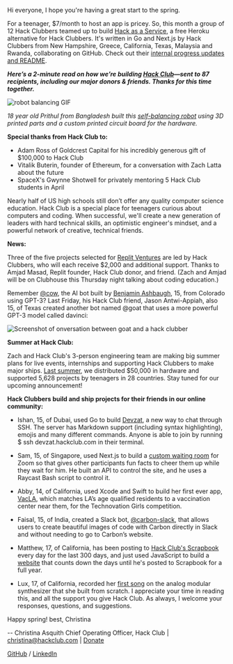 Hi everyone, I hope you're having a great start to the spring.
 
For a teenager, $7/month to host an app is pricey. So, this month a group of 12 Hack Clubbers teamed up to build [Hack as a Service](https://cloud-6v739uwqe-hack-club-bot.vercel.app/0screen_shot_2021-05-04_at_10.53.01_am.png), a free Heroku alternative for Hack Clubbers. It's written in Go and Next.js by Hack Clubbers from New Hampshire, Greece, California, Texas, Malaysia and Rwanda, collaborating on GitHub. Check out their [internal progress updates and README](https://gist.github.com/zachlatta/a21f0272a85daa91f63590cd813d0b88).
 
***Here’s a 2-minute read on how we’re building [Hack Club](hackclub.com)—sent to 87 recipients, including our major donors & friends. Thanks for this time together.***
 
![robot balancing GIF](https://cloud-6unhxv065-hack-club-bot.vercel.app/0prithul_robot.gif)

*18 year old Prithul from Bangladesh built this [self-balancing robot](https://www.youtube.com/watch?v=LzPTqPwZzSg) using 3D printed parts and a custom printed circuit board for the hardware.*
 
**Special thanks from Hack Club to:**
- Adam Ross of Goldcrest Capital for his incredibly generous gift of $100,000 to Hack Club
- Vitalik Buterin, founder of Ethereum, for a conversation with Zach Latta about the future
- SpaceX's Gwynne Shotwell for privately mentoring 5 Hack Club students in April

Nearly half of US high schools still don’t offer any quality computer science education. Hack Club is a special place for teenagers curious about computers and coding. When successful, we'll create a new generation of leaders with hard technical skills, an optimistic engineer's mindset, and a powerful network of creative, technical friends.
 
**News:**
 
Three of the five projects selected for [Replit Ventures](https://blog.replit.com/ventures) are led by Hack Clubbers, who will each receive $2,000 and additional support. Thanks to Amjad Masad, Replit founder, Hack Club donor, and friend. (Zach and Amjad will be on Clubhouse this Thursday night talking about coding education.)

Remember [@cow](https://cloud-bpoi9i4vy-hack-club-bot.vercel.app/0screen_shot_2021-05-04_at_11.22.03_am.png), the AI bot built by [Benjamin Ashbaugh](https://benjaminashbaugh.me/), 15, from Colorado using GPT-3? Last Friday, his Hack Club friend, Jason Antwi-Appiah, also 15, of Texas created another bot named @goat that uses a more powerful GPT-3 model called davinci:
 
![Screenshot of onversation between goat and a hack clubber](https://cloud-rofnrxp11-hack-club-bot.vercel.app/0screen_shot_2021-05-04_at_11.26.20_am.png)
 
**Summer at Hack Club:**
 
Zach and Hack Club's 3-person engineering team are making big summer plans for live events, internships and supporting Hack Clubbers to make major ships. [Last summer](https://summer.hackclub.com/), we distributed $50,000 in hardware and supported 5,628 projects by teenagers in 28 countries. Stay tuned for our upcoming announcement! 
 
**Hack Clubbers build and ship projects for their friends in our online community:**
- Ishan, 15, of Dubai, used Go to build [Devzat](https://github.com/quackduck/devzat), a new way to chat through SSH. The server has Markdown support (including syntax highlighting), emojis and many different commands. Anyone is able to join by running $ ssh devzat.hackclub.com in their terminal.
 
- Sam, 15, of Singapore, used Next.js to build a [custom waiting room](https://zoom.sampoder.com/) for Zoom so that gives other participants fun facts to cheer them up while they wait for him. He built an API to control the site, and he uses a Raycast Bash script to control it.
 
- Abby, 14, of California, used Xcode and Swift to build her first ever app, [VacLA](https://www.youtube.com/watch?v=6pcx7WAxlmU), which matches LA’s age qualified residents to a vaccination center near them, for the Technovation Girls competition.
 
- Faisal, 15, of India, created a Slack bot, [@carbon-slack](https://github.com/faisalsayed10/carbon-slack/), that allows users to create beautiful images of code with Carbon directly in Slack and without needing to go to Carbon’s website.
 
- Matthew, 17, of California, has been posting to [Hack Club's Scrapbook](https://scrapbook.hackclub.com/) every day for the last 300 days, and just used JavaScript to build a [website](https://scrapbook-countdown.vercel.app/) that counts down the days until he's posted to Scrapbook for a full year. 
 
- Lux, 17, of California, recorded her [first song](https://www.youtube.com/watch?v=l3tzNWRwFw0) on the analog modular synthesizer that she built from scratch.
I appreciate your time in reading this, and all the support you give Hack Club. As always, I welcome your responses, questions, and suggestions.

Happy spring! best, Christina

--
Christina Asquith
Chief Operating Officer, Hack Club | christina@hackclub.com | [Donate](https://hackclub.com/donate/ "Donate Page")

[GitHub](https://github.com/christinaasquith) / [LinkedIn](https://www.linkedin.com/in/christinaasquith)
